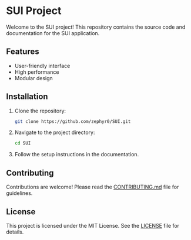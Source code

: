 # SUI Project

Welcome to the SUI project! This repository contains the source code and documentation for the SUI application.

## Features

- User-friendly interface
- High performance
- Modular design

## Installation

1. Clone the repository:
    ```bash
    git clone https://github.com/zephyr0/SUI.git
    ```
2. Navigate to the project directory:
    ```bash
    cd SUI
    ```
3. Follow the setup instructions in the documentation.

## Contributing

Contributions are welcome! Please read the [CONTRIBUTING.md](CONTRIBUTING.md) file for guidelines.

## License

This project is licensed under the MIT License. See the [LICENSE](LICENSE) file for details.